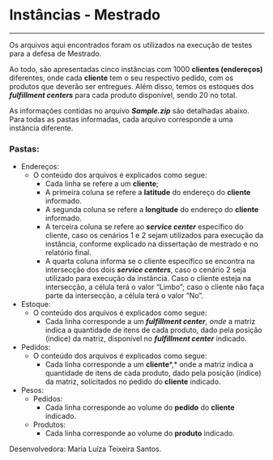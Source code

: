 # Instâncias - Mestrado

---

Os arquivos aqui encontrados foram os utilizados na execução de testes para a defesa de Mestrado.

Ao todo, são apresentadas cinco instâncias com 1000 **clientes (endereços)** diferentes, onde cada **cliente** tem o seu respectivo pedido, com os produtos que deverão ser entregues. Além disso, temos os estoques dos ***fulfillment centers*** para cada produto disponível, sendo 20 no total.

As informações contidas no arquivo ***Sample.zip*** são detalhadas abaixo. Para todas as pastas informadas, cada arquivo corresponde a uma instância diferente.

### Pastas:

- Endereços:
    - O conteúdo dos arquivos é explicados como segue:
        - Cada linha se refere a um **cliente**;
        - A primeira coluna se refere a **latitude** do endereço do **cliente** informado.
        - A segunda coluna se refere a **longitude** do endereço do **cliente** informado.
        - A terceira coluna se refere ao ***service center*** específico do cliente, caso os cenários 1 e 2 sejam utilizados para execução da instância, conforme explicado na dissertação de mestrado e no relatório final.
        - A quarta coluna informa se o cliente específico se encontra na intersecção dos dois ***service centers***, caso o cenário 2 seja utilizado para execução da instância. Caso o cliente esteja na intersecção, a célula terá o valor “Limbo”; caso o cliente não faça parte da intersecção, a célula terá o valor “No”.
- Estoque:
    - O conteúdo dos arquivos é explicados como segue:
        - Cada linha corresponde a um ***fulfillment center**, onde* a matriz indica a quantidade de itens de cada produto, dado pela posição (índice) da matriz, disponível no ***fulfillment center*** indicado.
- Pedidos:
    - O conteúdo dos arquivos é explicados como segue:
        - Cada linha corresponde a um **cliente***,* onde a matriz indica a quantidade de itens de cada produto, dado pela posição (índice) da matriz, solicitados no pedido do **cliente** indicado.
- Pesos:
    - Pedidos:
        - Cada linha corresponde ao volume do **pedido** do **cliente** indicado.
    - Produtos:
        - Cada linha corresponde ao volume do **produto** indicado.

Desenvolvedora: Maria Luíza Teixeira Santos.
